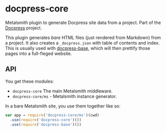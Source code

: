 # docpress-core

Metalsmith plugin to generate Docpress site data from a project. Part of the [Docpress] project.

This plugin generates _bare_ HTML files (just rendered from Markdown) from a project. It also creates a `_docpress.json` with table of contents and index. This is usually used with [docpress-base], which will then prettify those pages into a full-fleged website.

## API

You get these modules:

- `docpress-core` The main Metalsmith middleware.
- `docpress-core/ms` - Metalsmith instance generator.

In a bare Metalsmith site, you use them together like so:

```js
var app = require('docpress-core/ms')(cwd)
  .use(require('docpress-core')())
  .use(require('docpress-base')())
```

[Docpress]: https://github.com/docpress/docpress
[docpress-base]: https://github.com/docpress/docpress-base
